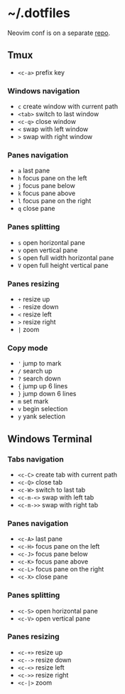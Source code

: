 # ~/.dotfiles

Neovim conf is on a separate [repo](https://github.com/ruicsh/nvim-config).

## Tmux

- `<c-a>` prefix key

### Windows navigation

- `c` create window with current path
- `<tab>` switch to last window
- `<c-q>` close window
- `<` swap with left window
- `>` swap with right window

### Panes navigation

- `a` last pane
- `h` focus pane on the left
- `j` focus pane below
- `k` focus pane above
- `l` focus pane on the right
- `q` close pane

### Panes splitting

- `s` open horizontal pane
- `v` open vertical pane
- `S` open full width horizontal pane
- `V` open full height vertical pane

### Panes resizing

- `+` resize up
- `-` resize down
- `<` resize left
- `>` resize right
- `|` zoom

### Copy mode

- `'` jump to mark
- `/` search up
- `?` search down
- `{` jump up 6 lines
- `}` jump down 6 lines
- `m` set mark
- `v` begin selection
- `y` yank selection

## Windows Terminal

### Tabs navigation

- `<c-C>` create tab with current path
- `<c-Q>` close tab
- `<c-W>` switch to last tab
- `<c-m-<>` swap with left tab
- `<c-m->>` swap with right tab

### Panes navigation

- `<c-A>` last pane
- `<c-H>` focus pane on the left
- `<c-J>` focus pane below
- `<c-K>` focus pane above
- `<c-L>` focus pane on the right
- `<c-X>` close pane

### Panes splitting

- `<c-S>` open horizontal pane
- `<c-V>` open vertical pane

### Panes resizing

- `<c-+>` resize up
- `<c-->` resize down
- `<c-<>` resize left
- `<c->>` resize right
- `<c-|>` zoom

